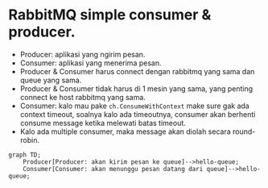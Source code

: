 # RabbitMQ simple consumer & producer.

- Producer: aplikasi yang ngirim pesan.
- Consumer: aplikasi yang menerima pesan.
- Producer & Consumer harus connect dengan rabbitmq yang sama dan queue yang sama.
- Producer & Consumer tidak harus di 1 mesin yang sama, yang penting connect ke host rabbitmq yang sama.
- Consumer: kalo mau pake `ch.ConsumeWithContext` make sure gak ada context timeout, soalnya kalo ada timeoutnya, consumer akan berhenti consume message ketika melewati batas timeout.
- Kalo ada multiple consumer, maka message akan diolah secara round-robin.

```mermaid
graph TD;
    Producer[Producer: akan kirim pesan ke queue]-->hello-queue;
    Consumer[Consumer: akan menunggu pesan datang dari queue]-->hello-queue;
```
